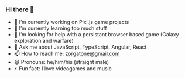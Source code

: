 ### Hi there 👋

- 🔭 I’m currently working on Pixi.js game projects
- 🌱 I’m currently learning too much stuff
- 🤔 I’m looking for help with a persistant browser based game (Galaxy exploration and warfare)
- 💬 Ask me about JavaScript, TypeScript, Angular, React
- 📫 How to reach me: zorgatone@gmail.com
- 😄 Pronouns: he/him/his (straight male)
- ⚡ Fun fact: I love videogames and music
